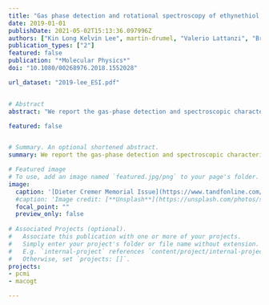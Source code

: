 ```yaml
---
title: "Gas phase detection and rotational spectroscopy of ethynethiol, HCCSH"
date: 2019-01-01
publishDate: 2021-05-02T15:13:36.097996Z
authors: ["Kin Long Kelvin Lee", martin-drumel, "Valerio Lattanzi", "Brett A. McGuire", "Paola Caselli", "Michael C. McCarthy"]
publication_types: ["2"]
featured: false
publication: "*Molecular Physics*"
doi: "10.1080/00268976.2018.1552028"

url_dataset: "2019-lee_ESI.pdf"


# Abstract
abstract: "We report the gas-phase detection and spectroscopic characterisation of ethynethiol (HCCSH), a metastable isomer of thioketene (H<sub>2</sub>C<sub>2</sub>S) using a combination of Fourier-transform microwave and submillimetre-wave spectroscopies. Several $a$-type transitions of the normal species were initially detected below 40 GHz using a supersonic expansion-electrical discharge source, and subsequent measurement of higher-frequency, $b$-type lines using double resonance provided accurate predictions in the submillimetre region. With these, searches using a millimetre-wave absorption spectrometer equipped with a radio frequency discharge source were conducted in the range 280–660 GHz, ultimately yielding nearly 100 transitions up to $^rR_0$(36) and $^rQ_0$(68). From the combined data set, all three rotational constants and centrifugal distortion terms up to the sextic order were determined to high accuracy, providing a reliable set of frequency predictions to the lower end of the THz band. Isotopic substitution has enabled both a determination of the molecular structure of HCCSH and, by inference, its formation pathway in our nozzle discharge source via the bimolecular radical-radical recombination reaction SH + C<sub>2</sub>H, which is calculated to be highly exothermic (−477 kJ/mol) using the HEAT345(Q) thermochemical scheme."

featured: false


# Summary. An optional shortened abstract.
summary: We report the gas-phase detection and spectroscopic characterisation of ethynethiol (HCCSH), a metastable isomer of thioketene (H<sub>2</sub>C<sub>2</sub>S) using a combination of Fourier-transform microwave and submillimetre-wave spectroscopies.

# Featured image
# To use, add an image named `featured.jpg/png` to your page's folder. 
image:
  caption: '[Dieter Cremer Memorial Issue](https://www.tandfonline.com/toc/tmph20/117/9-12)'
  #caption: 'Image credit: [**Unsplash**](https://unsplash.com/photos/s9CC2SKySJM)'
  focal_point: ""
  preview_only: false
  
# Associated Projects (optional).
#   Associate this publication with one or more of your projects.
#   Simply enter your project's folder or file name without extension.
#   E.g. `internal-project` references `content/project/internal-project/index.md`.
#   Otherwise, set `projects: []`.
projects:
- pcmi
- macogt

---
```


